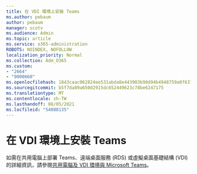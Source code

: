 ```yaml
---
title: 在 VDI 環境上安裝 Teams
ms.author: pebaum
author: pebaum
manager: scotv
ms.audience: Admin
ms.topic: article
ms.service: o365-administration
ROBOTS: NOINDEX, NOFOLLOW
localization_priority: Normal
ms.collection: Adm_O365
ms.custom:
- "2664"
- "9000660"
ms.openlocfilehash: 1843caac062824ee531abda8e443903b98d94b4948759a0f63741ae17062bf8e
ms.sourcegitcommit: b5f7da89a650d2915dc652449623c78be6247175
ms.translationtype: MT
ms.contentlocale: zh-TW
ms.lasthandoff: 08/05/2021
ms.locfileid: "54088135"
---
```

# <a name="installing-teams-on-vdi-environments"></a>在 VDI 環境上安裝 Teams

如需在共用電腦上部署 Teams、遠端桌面服務 (RDS) 或虛擬桌面基礎結構 (VDI) 的詳細資訊，請參閱[共用電腦及 VDI 環境與 Microsoft Teams](https://docs.microsoft.com/deployoffice/teams-install#shared-computer-and-vdi-environments-with-microsoft-teams)。